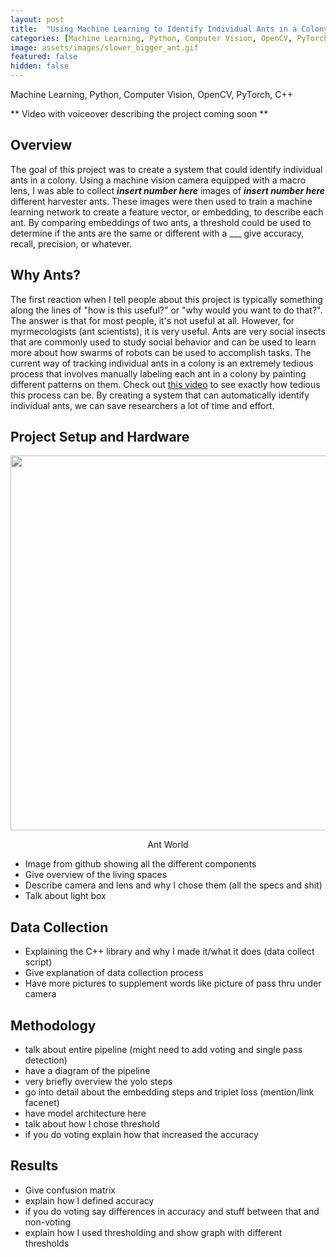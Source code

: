 ```yaml
---
layout: post
title:  "Using Machine Learning to Identify Individual Ants in a Colony"
categories: [Machine Learning, Python, Computer Vision, OpenCV, PyTorch, C++]
image: assets/images/slower_bigger_ant.gif
featured: false
hidden: false
---
```


Machine Learning, Python, Computer Vision, OpenCV, PyTorch, C++

<!-- <div align="center"><iframe width="700" height="394" src="https://www.youtube.com/embed/8WXNRmXKI5E" title="YouTube video player" frameborder="0" allow="accelerometer; autoplay; clipboard-write; encrypted-media; gyroscope; picture-in-picture; web-share" allowfullscreen></iframe></div> -->
** Video with voiceover describing the project coming soon **


## Overview
The goal of this project was to create a system that could identify individual ants in a colony. Using
a machine vision camera equipped with a macro lens, I was able to collect ___insert number here___ images
of ___insert number here___ different harvester ants. These images were then used to train a machine learning
network to create a feature vector, or embedding, to describe each ant. By comparing embeddings of two
ants, a threshold could be used to determine if the ants are the same or different with a ___ give accuracy,
recall, precision, or whatever. 

## Why Ants?
The first reaction when I tell people about this project is typically something along the lines of "how
is this useful?" or "why would you want to do that?". The answer is that for most people, it's not
useful at all. However, for myrmecologists (ant scientists), it is very useful. Ants are very social 
insects that are commonly used to study social behavior and can be used to learn more about how swarms
of robots can be used to accomplish tasks. The current way of tracking individual ants in a colony is
an extremely tedious process that involves manually labeling each ant in a colony by painting different
patterns on them. Check out <a href="https://youtu.be/uAQ5IKVpysc">this video</a> to see exactly how tedious
this process can be. By creating a system that can automatically identify individual ants, we can save researchers a lot of time and effort.

## Project Setup and Hardware

<p align = "center"><img src="https://github.com/oubrejames/antID/assets/46512429/cb99713f-b1f7-4a37-87c9-7e023232fd85" height="600"   width="800"/></p>
<p align = "center">Ant World</p>

* Image from github showing all the different components
* Give overview of the living spaces
* Describe camera and lens and why I chose them (all the specs and shit)
* Talk about light box

## Data Collection
* Explaining the C++ library and why I made it/what it does (data collect script)
* Give explanation of data collection process
* Have more pictures to supplement words like picture of pass thru under camera

## Methodology
* talk about entire pipeline (might need to add voting and single pass detection)
* have a diagram of the pipeline
* very briefly overview the yolo steps
* go into detail about the embedding steps and triplet loss (mention/link facenet)
* have model architecture here 
* talk about how I chose threshold
* if you do voting explain how that increased the accuracy

## Results
* Give confusion matrix
* explain how I defined accuracy
* if you do voting say differences in accuracy and stuff between that and non-voting
* explain how I used thresholding and show graph with different thresholds

